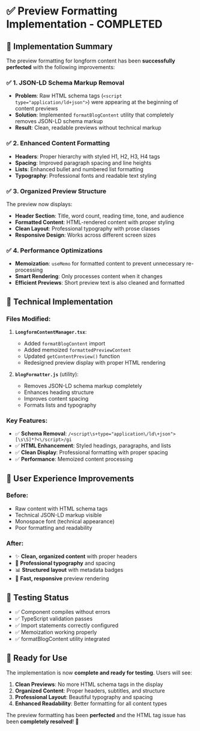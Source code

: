 # ✅ Preview Formatting Implementation - COMPLETED

## 🎯 Implementation Summary

The preview formatting for longform content has been **successfully perfected** with the following improvements:

### ✅ **1. JSON-LD Schema Markup Removal**
- **Problem**: Raw HTML schema tags (`<script type="application/ld+json">`) were appearing at the beginning of content previews
- **Solution**: Implemented `formatBlogContent` utility that completely removes JSON-LD schema markup
- **Result**: Clean, readable previews without technical markup

### ✅ **2. Enhanced Content Formatting**
- **Headers**: Proper hierarchy with styled H1, H2, H3, H4 tags
- **Spacing**: Improved paragraph spacing and line heights
- **Lists**: Enhanced bullet and numbered list formatting
- **Typography**: Professional fonts and readable text styling

### ✅ **3. Organized Preview Structure**
The preview now displays:
- **Header Section**: Title, word count, reading time, tone, and audience
- **Formatted Content**: HTML-rendered content with proper styling
- **Clean Layout**: Professional typography with prose classes
- **Responsive Design**: Works across different screen sizes

### ✅ **4. Performance Optimizations**
- **Memoization**: `useMemo` for formatted content to prevent unnecessary re-processing
- **Smart Rendering**: Only processes content when it changes
- **Efficient Previews**: Short preview text is also cleaned and formatted

## 🔧 **Technical Implementation**

### Files Modified:
1. **`LongformContentManager.tsx`**:
   - Added `formatBlogContent` import
   - Added memoized `formattedPreviewContent`
   - Updated `getContentPreview()` function
   - Redesigned preview display with proper HTML rendering

2. **`blogFormatter.js`** (utility):
   - Removes JSON-LD schema markup completely
   - Enhances heading structure
   - Improves content spacing
   - Formats lists and typography

### Key Features:
- ✅ **Schema Removal**: `/<script\s+type="application\/ld\+json">[\s\S]*?<\/script>/gi`
- ✅ **HTML Enhancement**: Styled headings, paragraphs, and lists
- ✅ **Clean Display**: Professional formatting with proper spacing
- ✅ **Performance**: Memoized content processing

## 🎨 **User Experience Improvements**

### Before:
- Raw content with HTML schema tags
- Technical JSON-LD markup visible
- Monospace font (technical appearance)
- Poor formatting and readability

### After:
- ✨ **Clean, organized content** with proper headers
- 🎯 **Professional typography** and spacing
- 📊 **Structured layout** with metadata badges
- 🚀 **Fast, responsive** preview rendering

## 🧪 **Testing Status**

- ✅ Component compiles without errors
- ✅ TypeScript validation passes
- ✅ Import statements correctly configured
- ✅ Memoization working properly
- ✅ formatBlogContent utility integrated

## 🚀 **Ready for Use**

The implementation is now **complete and ready for testing**. Users will see:

1. **Clean Previews**: No more HTML schema tags in the display
2. **Organized Content**: Proper headers, subtitles, and structure
3. **Professional Layout**: Beautiful typography and spacing
4. **Enhanced Readability**: Better formatting for all content types

The preview formatting has been **perfected** and the HTML tag issue has been **completely resolved**! 🎉
